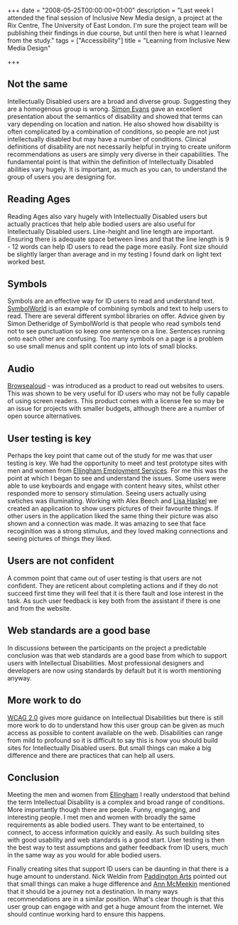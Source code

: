 +++
date = "2008-05-25T00:00:00+01:00"
description = "Last week I attended the final session of Inclusive New Media design, a project at the Rix Centre, The University of East London. I'm sure the project team will be publishing their findings in due course, but until then here is what I learned from the study."
tags = ["Accessibility"]
title = "Learning from Inclusive New Media Design"

+++
## Not the same

Intellectually Disabled users are a broad and diverse group. Suggesting they are a homogenous group is wrong. [Simon Evans][1] gave an excellent presentation about the semantics of disability and showed that terms can vary depending on location and nation. He also showed how disability is often complicated by a combination of conditions, so people are not just intellectually disabled but may have a number of conditions. Clinical definitions of disability are not necessarily helpful in trying to create uniform recommendations as users are simply very diverse in their capabilities. The fundamental point is that within the definition of Intellectually Disabled abilities vary hugely. It is important, as much as you can, to understand the group of users you are designing for.

## Reading Ages

Reading Ages also vary hugely with Intellectually Disabled users but actually practices that help able bodied users are also useful for Intellectually Disabled users. Line-height and line length are important. Ensuring there is adequate space between lines and that the line length is 9 - 12 words can help ID users to read the page more easily. Font size should be slightly larger than average and in my testing I found dark on light text worked best.

## Symbols

Symbols are an effective way for ID users to read and understand text. [SymbolWorld][2] is an example of combining symbols and text to help users to read. There are several different symbol libraries on offer. Advice given by Simon Detheridge of SymbolWorld is that people who read symbols tend not to see punctuation so keep one sentence on a line. Sentences running onto each other are confusing. Too many symbols on a page is a problem so use small menus and split content up into lots of small blocks.

## Audio

[Browsealoud][3] - was introduced as a product to read out websites to users. This was shown to be very useful for ID users who may not be fully capable of using screen readers. This product comes with a license fee so may be an issue for projects with smaller budgets, although there are a number of open source alternatives.

## User testing is key

Perhaps the key point that came out of the study for me was that user testing is key. We had the opportunity to meet and test prototype sites with men and women from [Ellingham Employment Services][4]. For me this was the point at which I began to see and understand the issues. Some users were able to use keyboards and engage with content heavy sites, whilst other responded more to sensory stimulation. Seeing users actually using swtiches was illuminating. Working with Alex Beech and [Lisa Haskel][5] we created an application to show users pictures of their favourite things. If other users in the application liked the same thing their picture was also shown and a connection was made. It was amazing to see that face recoginition was a strong stimulus, and they loved making connections and seeing pictures of things they liked.

## Users are not confident

A common point that came out of user testing is that users are not confident. They are reticent about completing actions and if they do not succeed first time they will feel that it is there fault and lose interest in the task. As such user feedback is key both from the assistant if there is one and from the website. 

## Web standards are a good base

In discussions between the participants on the project a predictable conclusion was that web standards are a good base from which to support users with Intellectual Disabilities. Most professional designers and developers are now using standards by default but it is worth mentioning anyway. 

## More work to do

[WCAG 2.0][6] gives more guidance on Intellectual Disabilities but there is still more work to do to understand how this user group can be given as much access as possible to content available on the web. Disabilities can range from mild to profound so it is difficult to say this is how you should build sites for Intellectually Disabled users. But small things can make a big difference and there are practices that can help all users.

## Conclusion

Meeting the men and women from [Ellingham][4] I really understood that behind the term Intellectual Disability is a complex and broad range of conditions. More importantly though there are people. Funny, enganging, and interesting people. I met men and women with broadly the same requirements as able bodied users. They want to be entertained, to connect, to access information quickly and easily. As such building sites with good usability and web standards is a good start. User testing is then the best way to test assumptions and gather feedback from ID users, much in the same way as you would for able bodied users. 

Finally creating sites that support ID users can be daunting in that there is a huge amount to understand. Nick Weldin from [Paddington Arts][7] pointed out that small things can make a huge difference and [Ann McMeekin][8] mentioned that it should be a journey not a destination. In many ways recommendations are in a similar position. What's clear though is that this user group can engage with and get a huge amount from the internet. We should continue working hard to ensure this happens.

 [1]: http://www.cognable.com/
 [2]: http://www.symbolworld.org/
 [3]: http://www.browsealoud.com/
 [4]: http://www.ellingham.org.uk/
 [5]: http://www.southspace.org/
 [6]: http://www.w3.org/TR/WCAG20/
 [7]: http://www.paddingtonarts.org.uk/
 [8]: http://www.pixeldiva.co.uk/
